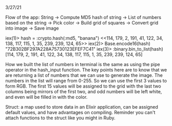 3/27/21

Flow of the app:
String -> Compute MD5 hash of string -> List of numbers based on the string -> Pick color -> Build grid of squares -> Convert grid into image -> Save image

iex(1)> hash = :crypto.hash(:md5, "banana") 
<<114, 179, 2, 191, 41, 122, 34, 138, 117, 115, 1, 35, 239, 239, 124, 65>>
iex(2)> Base.encode16(hash)
"72B302BF297A228A75730123EFEF7C41"
iex(3)> :binary.bin_to_list(hash)
[114, 179, 2, 191, 41, 122, 34, 138, 117, 115, 1, 35, 239, 239, 124, 65]

How we built the list of numbers in terminal is the same as using the pipe operator in the hash_input function. The key points here are to know that we are returning a list of numbers that we can use to generate the image. The numbers in the list will range from 0-255. So we can use the first 3 values to form RGB. The first 15 values will be assigned to the grid with the last two columns being mirrors of the first two, and odd numbers will be left white, and even will be filled in with the color.

Struct: a map used to store data in an Elixir application, can be assigned default values, and have advantages on compiling.
Reminder you can't attach functions to the struct like you might in Ruby.